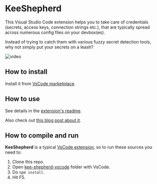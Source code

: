 # KeeShepherd

This Visual Studio Code extension helps you to take care of credentials (secrets, access keys, connection strings etc.), that are typically spread across numerous config files on your devbox(es).

Instead of trying to catch them with various fuzzy secret detection tools, why not simply put your secrets on a leash?

![video](https://github.com/scale-tone/kee-shepherd/blob/main/demo.gif?raw=true)

## How to install

Install it from [VsCode marketplace](https://marketplace.visualstudio.com/items?itemName=kee-shepherd.kee-shepherd-vscode). 

## How to use

See details in the [extension's readme](https://github.com/scale-tone/key-shepherd/blob/main/kee-shepherd-vscode/README.md).

Also check out [this blog post about it](https://scale-tone.github.io/2021/11/26/introducing-keeshepherd).

## How to compile and run

**KeeShepherd** is a typical [VsCode extension](https://code.visualstudio.com/api/get-started/your-first-extension), so to run these sources you need to:
1. Clone this repo.
2. Open [kee-shepherd-vscode](https://github.com/scale-tone/kee-shepherd/tree/main/kee-shepherd-vscode) folder with VsCode.
3. Do `npm install`.
4. Hit F5.
